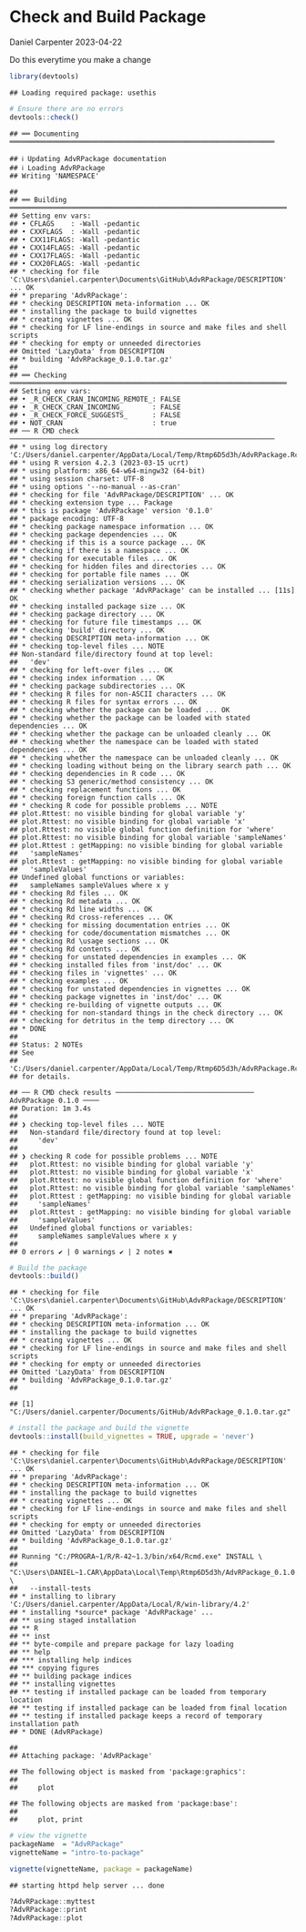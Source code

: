 Check and Build Package
================
Daniel Carpenter
2023-04-22

Do this everytime you make a change

``` r
library(devtools)
```

    ## Loading required package: usethis

``` r
# Ensure there are no errors
devtools::check()
```

    ## ══ Documenting ═════════════════════════════════════════════════════════════════

    ## ℹ Updating AdvRPackage documentation
    ## ℹ Loading AdvRPackage
    ## Writing 'NAMESPACE'

    ## 
    ## ══ Building ════════════════════════════════════════════════════════════════════
    ## Setting env vars:
    ## • CFLAGS    : -Wall -pedantic
    ## • CXXFLAGS  : -Wall -pedantic
    ## • CXX11FLAGS: -Wall -pedantic
    ## • CXX14FLAGS: -Wall -pedantic
    ## • CXX17FLAGS: -Wall -pedantic
    ## • CXX20FLAGS: -Wall -pedantic
    ## * checking for file 'C:\Users\daniel.carpenter\Documents\GitHub\AdvRPackage/DESCRIPTION' ... OK
    ## * preparing 'AdvRPackage':
    ## * checking DESCRIPTION meta-information ... OK
    ## * installing the package to build vignettes
    ## * creating vignettes ... OK
    ## * checking for LF line-endings in source and make files and shell scripts
    ## * checking for empty or unneeded directories
    ## Omitted 'LazyData' from DESCRIPTION
    ## * building 'AdvRPackage_0.1.0.tar.gz'
    ## 
    ## ══ Checking ════════════════════════════════════════════════════════════════════
    ## Setting env vars:
    ## • _R_CHECK_CRAN_INCOMING_REMOTE_: FALSE
    ## • _R_CHECK_CRAN_INCOMING_       : FALSE
    ## • _R_CHECK_FORCE_SUGGESTS_      : FALSE
    ## • NOT_CRAN                      : true
    ## ── R CMD check ─────────────────────────────────────────────────────────────────
    ## * using log directory 'C:/Users/daniel.carpenter/AppData/Local/Temp/Rtmp6D5d3h/AdvRPackage.Rcheck'
    ## * using R version 4.2.3 (2023-03-15 ucrt)
    ## * using platform: x86_64-w64-mingw32 (64-bit)
    ## * using session charset: UTF-8
    ## * using options '--no-manual --as-cran'
    ## * checking for file 'AdvRPackage/DESCRIPTION' ... OK
    ## * checking extension type ... Package
    ## * this is package 'AdvRPackage' version '0.1.0'
    ## * package encoding: UTF-8
    ## * checking package namespace information ... OK
    ## * checking package dependencies ... OK
    ## * checking if this is a source package ... OK
    ## * checking if there is a namespace ... OK
    ## * checking for executable files ... OK
    ## * checking for hidden files and directories ... OK
    ## * checking for portable file names ... OK
    ## * checking serialization versions ... OK
    ## * checking whether package 'AdvRPackage' can be installed ... [11s] OK
    ## * checking installed package size ... OK
    ## * checking package directory ... OK
    ## * checking for future file timestamps ... OK
    ## * checking 'build' directory ... OK
    ## * checking DESCRIPTION meta-information ... OK
    ## * checking top-level files ... NOTE
    ## Non-standard file/directory found at top level:
    ##   'dev'
    ## * checking for left-over files ... OK
    ## * checking index information ... OK
    ## * checking package subdirectories ... OK
    ## * checking R files for non-ASCII characters ... OK
    ## * checking R files for syntax errors ... OK
    ## * checking whether the package can be loaded ... OK
    ## * checking whether the package can be loaded with stated dependencies ... OK
    ## * checking whether the package can be unloaded cleanly ... OK
    ## * checking whether the namespace can be loaded with stated dependencies ... OK
    ## * checking whether the namespace can be unloaded cleanly ... OK
    ## * checking loading without being on the library search path ... OK
    ## * checking dependencies in R code ... OK
    ## * checking S3 generic/method consistency ... OK
    ## * checking replacement functions ... OK
    ## * checking foreign function calls ... OK
    ## * checking R code for possible problems ... NOTE
    ## plot.Rttest: no visible binding for global variable 'y'
    ## plot.Rttest: no visible binding for global variable 'x'
    ## plot.Rttest: no visible global function definition for 'where'
    ## plot.Rttest: no visible binding for global variable 'sampleNames'
    ## plot.Rttest : getMapping: no visible binding for global variable
    ##   'sampleNames'
    ## plot.Rttest : getMapping: no visible binding for global variable
    ##   'sampleValues'
    ## Undefined global functions or variables:
    ##   sampleNames sampleValues where x y
    ## * checking Rd files ... OK
    ## * checking Rd metadata ... OK
    ## * checking Rd line widths ... OK
    ## * checking Rd cross-references ... OK
    ## * checking for missing documentation entries ... OK
    ## * checking for code/documentation mismatches ... OK
    ## * checking Rd \usage sections ... OK
    ## * checking Rd contents ... OK
    ## * checking for unstated dependencies in examples ... OK
    ## * checking installed files from 'inst/doc' ... OK
    ## * checking files in 'vignettes' ... OK
    ## * checking examples ... OK
    ## * checking for unstated dependencies in vignettes ... OK
    ## * checking package vignettes in 'inst/doc' ... OK
    ## * checking re-building of vignette outputs ... OK
    ## * checking for non-standard things in the check directory ... OK
    ## * checking for detritus in the temp directory ... OK
    ## * DONE
    ## 
    ## Status: 2 NOTEs
    ## See
    ##   'C:/Users/daniel.carpenter/AppData/Local/Temp/Rtmp6D5d3h/AdvRPackage.Rcheck/00check.log'
    ## for details.

    ## ── R CMD check results ────────────────────────────────── AdvRPackage 0.1.0 ────
    ## Duration: 1m 3.4s
    ## 
    ## ❯ checking top-level files ... NOTE
    ##   Non-standard file/directory found at top level:
    ##     'dev'
    ## 
    ## ❯ checking R code for possible problems ... NOTE
    ##   plot.Rttest: no visible binding for global variable 'y'
    ##   plot.Rttest: no visible binding for global variable 'x'
    ##   plot.Rttest: no visible global function definition for 'where'
    ##   plot.Rttest: no visible binding for global variable 'sampleNames'
    ##   plot.Rttest : getMapping: no visible binding for global variable
    ##     'sampleNames'
    ##   plot.Rttest : getMapping: no visible binding for global variable
    ##     'sampleValues'
    ##   Undefined global functions or variables:
    ##     sampleNames sampleValues where x y
    ## 
    ## 0 errors ✔ | 0 warnings ✔ | 2 notes ✖

``` r
# Build the package
devtools::build()
```

    ## * checking for file 'C:\Users\daniel.carpenter\Documents\GitHub\AdvRPackage/DESCRIPTION' ... OK
    ## * preparing 'AdvRPackage':
    ## * checking DESCRIPTION meta-information ... OK
    ## * installing the package to build vignettes
    ## * creating vignettes ... OK
    ## * checking for LF line-endings in source and make files and shell scripts
    ## * checking for empty or unneeded directories
    ## Omitted 'LazyData' from DESCRIPTION
    ## * building 'AdvRPackage_0.1.0.tar.gz'
    ## 

    ## [1] "C:/Users/daniel.carpenter/Documents/GitHub/AdvRPackage_0.1.0.tar.gz"

``` r
# install the package and build the vignette
devtools::install(build_vignettes = TRUE, upgrade = 'never')
```

    ## * checking for file 'C:\Users\daniel.carpenter\Documents\GitHub\AdvRPackage/DESCRIPTION' ... OK
    ## * preparing 'AdvRPackage':
    ## * checking DESCRIPTION meta-information ... OK
    ## * installing the package to build vignettes
    ## * creating vignettes ... OK
    ## * checking for LF line-endings in source and make files and shell scripts
    ## * checking for empty or unneeded directories
    ## Omitted 'LazyData' from DESCRIPTION
    ## * building 'AdvRPackage_0.1.0.tar.gz'
    ## 
    ## Running "C:/PROGRA~1/R/R-42~1.3/bin/x64/Rcmd.exe" INSTALL \
    ##   "C:\Users\DANIEL~1.CAR\AppData\Local\Temp\Rtmp6D5d3h/AdvRPackage_0.1.0.tar.gz" \
    ##   --install-tests 
    ## * installing to library 'C:/Users/daniel.carpenter/AppData/Local/R/win-library/4.2'
    ## * installing *source* package 'AdvRPackage' ...
    ## ** using staged installation
    ## ** R
    ## ** inst
    ## ** byte-compile and prepare package for lazy loading
    ## ** help
    ## *** installing help indices
    ## *** copying figures
    ## ** building package indices
    ## ** installing vignettes
    ## ** testing if installed package can be loaded from temporary location
    ## ** testing if installed package can be loaded from final location
    ## ** testing if installed package keeps a record of temporary installation path
    ## * DONE (AdvRPackage)

    ## 
    ## Attaching package: 'AdvRPackage'

    ## The following object is masked from 'package:graphics':
    ## 
    ##     plot

    ## The following objects are masked from 'package:base':
    ## 
    ##     plot, print

``` r
# view the vignette
packageName  = "AdvRPackage"
vignetteName = "intro-to-package"

vignette(vignetteName, package = packageName)
```

    ## starting httpd help server ... done

``` r
?AdvRPackage::myttest
?AdvRPackage::print
?AdvRPackage::plot
```

